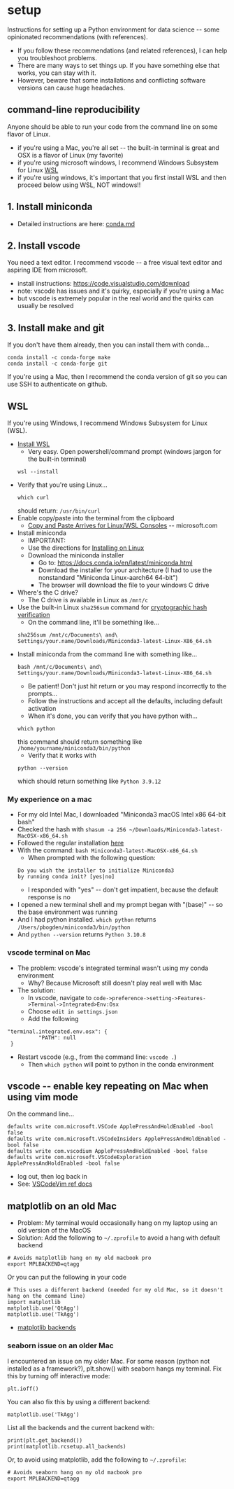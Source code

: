 # setup

Instructions for setting up a Python environment for data science -- some opinionated recommendations (with references).

* If you follow these recommendations (and related references), I can help you troubleshoot problems.
* There are many ways to set things up. If you have something else that works, you can stay with it. 
* However, beware that some installations and conflicting software versions can cause huge headaches.

## command-line reproducibility

Anyone should be able to run your code from the command line on some flavor of Linux.

* if you're using a Mac, you're all set -- the built-in terminal is great and OSX is a flavor of Linux (my favorite)
* if you're using microsoft windows, I recommend Windows Subsystem for Linux [WSL](#WSL)
* if you're using windows, it's important that you first install WSL and then proceed below using WSL, NOT windows!!

## 1. Install miniconda

* Detailed instructions are here: [conda.md](conda.md)

## 2. Install vscode

You need a text editor. I recommend vscode -- a free visual text editor and aspiring IDE from microsoft.

* install instructions: https://code.visualstudio.com/download
* note: vscode has issues and it's quirky, especially if you're using a Mac
* but vscode is extremely popular in the real world and the quirks can usually be resolved

## 3. Install make and git

If you don't have them already, then you can install them with conda...
```
conda install -c conda-forge make
conda install -c conda-forge git
```
If you're using a Mac, then I recommend the conda version of git so you can use SSH to authenticate on github.

## WSL

If you're using Windows, I recommend Windows Subsystem for Linux (WSL). 

* [Install WSL](https://learn.microsoft.com/en-us/windows/wsl/install)
  * Very easy. Open powershell/command prompt (windows jargon for the built-in terminal)
  ```
  wsl --install
  ```
* Verify that you're using Linux...
  ```
  which curl
  ```
  should return: `/usr/bin/curl`
* Enable copy/paste into the terminal from the clipboard
  * [Copy and Paste Arrives for Linux/WSL Consoles](https://devblogs.microsoft.com/commandline/copy-and-paste-arrives-for-linuxwsl-consoles/) -- microsoft.com
* Install miniconda
  * IMPORTANT: 
  * Use the directions for [Installing on Linux](https://docs.conda.io/projects/conda/en/stable/user-guide/install/linux.html)
  * Download the miniconda installer
    * Go to: https://docs.conda.io/en/latest/miniconda.html
    * Download the installer for your architecture (I had to use the nonstandard "Miniconda Linux-aarch64 64-bit")
    * The browser will download the file to your windows C drive
* Where's the C drive?
  * The C drive is available in Linux as `/mnt/c`
* Use the built-in Linux `sha256sum` command for [cryptographic hash verification](https://docs.conda.io/projects/conda/en/stable/user-guide/install/download.html#cryptographic-hash-verification)
  * On the command line, it'll be something like...
  ```
  sha256sum /mnt/c/Documents\ and\ Settings/your.name/Downloads/Miniconda3-latest-Linux-X86_64.sh
  ```
* Install miniconda from the command line with something like...
  ```
  bash /mnt/c/Documents\ and\ Settings/your.name/Downloads/Miniconda3-latest-Linux-X86_64.sh
  ```
  * Be patient! Don't just hit return or you may respond incorrectly to the prompts...
  * Follow the instructions and accept all the defaults, including default activation
  * When it's done, you can verify that you have python with...
  ```
  which python
  ```
  this command should return something like `/home/yourname/miniconda3/bin/python`
  * Verify that it works with
  ```
  python --version
  ```
  which should return something like `Python 3.9.12`

### My experience on a mac

* For my old Intel Mac, I downloaded "Miniconda3 macOS Intel x86 64-bit bash"
* Checked the hash with `shasum -a 256 ~/Downloads/Miniconda3-latest-MacOSX-x86_64.sh`
* Followed the regular installation [here](https://conda.io/projects/conda/en/stable/user-guide/install/macos.html)
* With the command: `bash Miniconda3-latest-MacOSX-x86_64.sh`
  * When prompted with the following question:
  ```
  Do you wish the installer to initialize Miniconda3
  by running conda init? [yes|no]
  ```
  * I responded with "yes" -- don't get impatient, because the default response is no
* I opened a new terminal shell and my prompt began with "(base)" -- so the base environment was running
* And I had python installed. `which python` returns `/Users/pbogden/miniconda3/bin/python`
* And `python --version` returns `Python 3.10.8`

### vscode terminal on Mac

* The problem: vscode's integrated terminal wasn't using my conda environment
  * Why? Because Microsoft still doesn't play real well with Mac
* The solution:
  * In vscode, navigate to `code->preference->setting->Features->Terminal->Integrated>Env:Osx` 
  * Choose `edit in settings.json`
  * Add the following
```
"terminal.integrated.env.osx": {  
          "PATH": null
 }
```
* Restart vscode (e.g., from the command line: `vscode .`)
  * Then `which python` will point to python in the conda environment

## vscode -- enable key repeating on Mac when using vim mode

On the command line...
```
defaults write com.microsoft.VSCode ApplePressAndHoldEnabled -bool false
defaults write com.microsoft.VSCodeInsiders ApplePressAndHoldEnabled -bool false
defaults write com.vscodium ApplePressAndHoldEnabled -bool false
defaults write com.microsoft.VSCodeExploration ApplePressAndHoldEnabled -bool false
```
* log out, then log back in
* See: [VSCodeVim ref docs](https://github.com/VSCodeVim/Vim#mac)

## matplotlib on an old Mac

* Problem: My terminal would occasionally hang on my laptop using an old version of the MacOS
* Solution: Add the following to `~/.zprofile` to avoid a hang with default backend

```
# Avoids matplotlib hang on my old macbook pro
export MPLBACKEND=qtagg
```
Or you can put the following in your code
```
# This uses a different backend (needed for my old Mac, so it doesn't hang on the command line)
import matplotlib
matplotlib.use('QtAgg')
matplotlib.use('TkAgg')
```

* [matplotlib backends](https://matplotlib.org/stable/users/explain/backends.html)

### seaborn issue on an older Mac

I encountered an issue on my older Mac.
For some reason (python not installed as a framework?), plt.show() with seaborn hangs my terminal.
Fix this by turning off interactive mode:
```
plt.ioff()
```
You can also fix this by using a different backend:
```
matplotlib.use('TkAgg')
```
List all the backends and the current backend with:
```
print(plt.get_backend())
print(matplotlib.rcsetup.all_backends)
```
Or, to avoid using matplotlib, add the following to `~/.zprofile`:
```
# Avoids seaborn hang on my old macbook pro
export MPLBACKEND=qtagg
```
